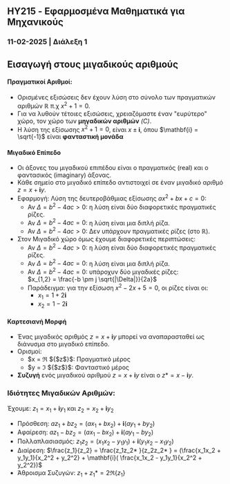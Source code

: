 ## HY215 - Εφαρμοσμένα Μαθηματικά για Μηχανικούς
### 11-02-2025 | Διάλεξη 1

## Εισαγωγή στους μιγαδικούς αριθμούς

#### Πραγματικοί Αριθμοί:
- Ορισμένες εξισώσεις δεν έχουν λύση στο σύνολο των πραγματικών αριθμών $\mathbb{R}$ π.χ $x^2 + 1 = 0$.
- Για να λυθούν τέτοιες εξισώσεις, χρειαζόμαστε έναν "ευρύτερο" χώρο, τον χώρο των **μηγαδικών αριθμών** *(C)*.
- Η λύση της εξίσωσης $x^2 + 1 = 0$, είναι $x \pm \mathbf{i}$, όπου $\mathbf{i} = \sqrt{-1}$ είναι **φανταστική 
μονάδα**

#### Μιγαδικό Επίπεδο
- Οι άξονες του μιγαδικού επιπέδου είναι ο πραγματικός (real) και ο φαντασικός (imaginary) άξονας.
- Κάθε σημείο στο μιγαδικό επίπεδο αντιστοιχεί σε έναν μιγαδικό αριθμό $z = x + \mathbf{i} y$.
- Εφαρμογή: Λύση της δευτεροβάθμιας εξίσωσης $ax^2 + bx + c = 0$:
    - Αν $\Delta = b^2 - 4ac > 0$: η λύση είναι δύο διαφορετικές πραγματικές ρίζες.
    - Αν $\Delta = b^2 - 4ac = 0$: η λύση είναι μια διπλή ρίζα.
    - Αν $\Delta = b^2 - 4ac > 0$: Δεν υπάρχουν πραγματικές ρίζες (στο $\mathbb{R}$).
- Στον Μιγαδικό χώρο όμως έχουμε διαφορετικές περιπτώσεις:
    - Αν $\Delta = b^2 - 4ac > 0$: η λύση είναι δύο διαφορετικές πραγματικές ρίζες.
    - Αν $\Delta = b^2 - 4ac = 0$: η λύση είναι μια διπλή ρίζα.
    - Αν $\Delta = b^2 - 4ac = 0$: υπάροχυν δύο μιγαδικές ρίζες:<br>
    $x_{1,2} = \frac{-b \pm j \sqrt{|\Delta|}}{2a}$
    - Παράδειγμα: για την εξίσωση $x^2 - 2x + 5 = 0$, οι ρίζες είναι οι:
        - $x_1 = 1 + 2\mathbf{i}$
        - $x_2 = 1 - 2\mathbf{i}$

#### Καρτεσιανή Μορφή
- Ένας μιγαδικός αριθμός $z = x + \mathbf{i}y$ μπορεί να αναπαρασταθεί ως διάνυσμα στο μιγαδικό επίπεδο.
- Ορισμοί: 
    - $x = ℜ ${$z$}$: Πραγματικό μέρος
    - $y = ℑ ${$z$}$: Φανταστικό μέρος
- **Συζυγή** ενός μιγαδικού αριθμού $z = x + \mathbf{i} y$ είναι ο $z* = x - \mathbf{i} y$.

### Ιδιότητες Μιγαδικών Αριθμών:
Έχουμε: $z_1 = x_1 + \mathbf{i}y_1$ και $z_2 = x_2 + \mathbf{i}y_2$
- Πρόσθεση: $az_1 + bz_2 = (ax_1 + bx_2) + \mathbf{i}(ay_1 + by_2)$
- Αφαίρεση: $az_1 - bz_2 = (ax_1 - bx_2) + \mathbf{i}(ay_1 - by_2)$
- Πολλαπλασιασμός: $z_1z_2 = (x_1x_2 - y_1y_1) + \mathbf{i}(y_1x_2 - x_1y_2)$
- Διαίρεση: $\frac{z_1}{z_2} = \frac{z_1z_2* }{z_2z_2* } = (\frac{x_1x_2 + y_1y_1}{x_2^2 + y_2^2} + \mathbf{i}(
\frac{x_1x_2 - y_1y_1}{x_2^2 + y_2^2})$
- Άθροισμα Συζυγών: $z_1 + z_1* = 2 ℜ${$z_1$}

